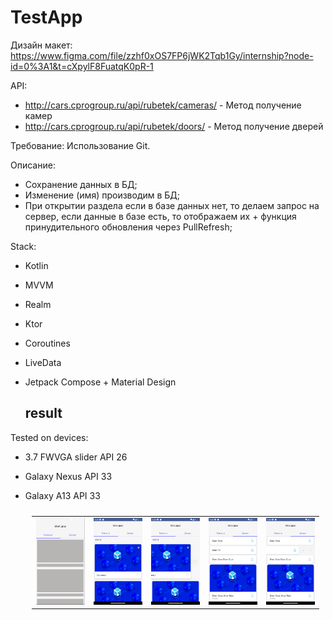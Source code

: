 # TestApp

Дизайн макет: 
https://www.figma.com/file/zzhf0xOS7FP6jWK2Tqb1Gy/internship?node-id=0%3A1&t=cXpylF8FuatqK0pR-1

API:
- http://cars.cprogroup.ru/api/rubetek/cameras/ - Метод получение камер
- http://cars.cprogroup.ru/api/rubetek/doors/ - Метод получение дверей

Требование: 
Использование Git.

Описание: 
- Сохранение данных в БД; 
- Изменение (имя) производим в БД; 
- При открытии раздела если в базе данных нет, то делаем запрос на сервер, если данные в базе есть, то отображаем их + функция принудительного обновления через PullRefresh; 

Stack:
- Kotlin
- MVVM
- Realm
- Ktor
- Coroutines
- LiveData
- Jetpack Compose + Material Design

  ## result

Tested on devices: 
- 3.7 FWVGA slider API 26
- Galaxy Nexus API 33
- Galaxy A13 API 33
    
  <table style="padding:10px">
  <tr>
    <td><img src="https://github.com/vadhub/TestApp/blob/master/shimmer.png?raw=true" alt="1" width = 500></td>
    <td><img src="https://github.com/vadhub/TestApp/blob/master/cam1.png?raw=true" alt="2" width = 500></td>
    <td><img src="https://github.com/vadhub/TestApp/blob/master/cam2.png?raw=true" alt="3" width = 500></td>
    <td><img src="https://github.com/vadhub/TestApp/blob/master/door1.png?raw=true" alt="4" width = 500></td>
    <td><img src="https://github.com/vadhub/TestApp/blob/master/door2.png?raw=true" alt="5" width = 500></td>
  </tr>
</table>
  
